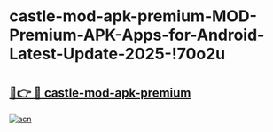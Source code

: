 # castle-mod-apk-premium-MOD-Premium-APK-Apps-for-Android-Latest-Update-2025-!70o2u

# <h2><a href="https://riidc5.esa.edu.pl?title=castle-mod-apk-premium&ref=70o2u">🔗👉 🔴 castle-mod-apk-premium</a></h2>

[![acn](https://github.com/user-attachments/assets/0f9c940e-d8b0-45ae-aac7-cd30a18b3e1c)](https://riidc5.esa.edu.pl?title=castle-mod-apk-premium&ref=70o2u)

